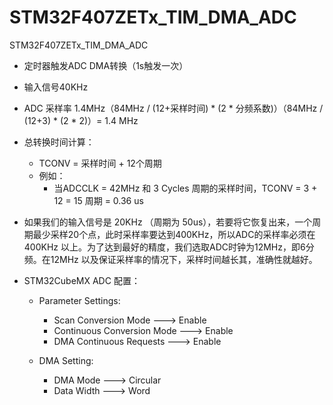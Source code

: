 # STM32F407ZETx_TIM_DMA_ADC
STM32F407ZETx_TIM_DMA_ADC

- 定时器触发ADC DMA转换（1s触发一次）

- 输入信号40KHz

- ADC 采样率 1.4MHz（84MHz / (12+采样时间) * (2 * 分频系数)）（84MHz / (12+3) * (2 * 2)）=  1.4 MHz

- 总转换时间计算：
  - TCONV = 采样时间 + 12个周期
  - 例如：
    - 当ADCCLK = 42MHz 和 3 Cycles 周期的采样时间，TCONV  = 3 + 12 = 15 周期 = 0.36 us

- 如果我们的输入信号是 20KHz （周期为 50us），若要将它恢复出来，一个周期最少采样20个点，此时采样率要达到400KHz，所以ADC的采样率必须在400KHz 以上。为了达到最好的精度，我们选取ADC时钟为12MHz，即6分频。在12MHz 以及保证采样率的情况下，采样时间越长其，准确性就越好。

- STM32CubeMX ADC 配置：

  - Parameter Settings:
    - Scan Conversion Mode    ---> Enable
    - Continuous Conversion Mode   ---> Enable
    - DMA Continuous Requests   ---> Enable

  - DMA Setting:
    - DMA Mode	--->	Circular
    - Data Width    --->    Word
